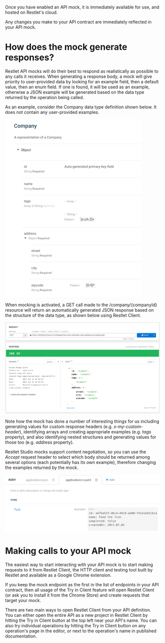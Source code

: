 Once you have enabled an API mock, it is immediately available for use, and hosted on Restlet's cloud.

Any changes you make to your API contract are immediately reflected in your API mock.

# How does the mock generate responses?

Restlet API mocks will do their best to respond as realistically as possible to any calls it receives. When generating a response body, a mock will give priority to user-provided data by looking for an example field, then a default value, then an enum field. If one is found, it will be used as an example, otherwise a JSON example will be generated based on the data type returned by the operation being called.

As an example, consider the Company data type definition shown below. It does not contain any user-provided examples.

![Example data type](images/datatype.png "Example data type")

When mocking is activated, a GET call made to the /company/{companyId} resource will return an automatically generated JSON response based on the structure of the data type, as shown below using Restlet Client.

![Calling the mock in Restlet Client](images/trymock-smaller.png "Calling the mock in Restlet Client")

Note how the mock has done a number of interesting things for us including generating values for custom response headers (e.g. *x-my-custom-header*), identifying arrays and creating appropriate examples (e.g. *tags* property), and also identifying nested structures and generating values for those too (e.g. *address* property).

Restlet Studio mocks support content negotiation, so you can use the *Accept* request header to select which body should be returned among several options (each potentially has its own example), therefore changing the examples returned by the mock.

![Content negotiation](images/content-nego-example.png "Content negotiation")

# Making calls to your API mock

The easiest way to start interacting with your API mock is to start making requests to it from Restlet Client, the HTTP client and testing tool built by Restlet and available as a Google Chrome extension.

If you keep the mock endpoint as the first in the list of endpoints in your API contract, then all usage of the Try in Client feature will open Restlet Client (or ask you to install it from the Chrome Store) and create requests that target your mock.

There are two main ways to open Restlet Client from your API definition. You can either open the entire API as a new project in Restlet Client by hitting the Try in Client button at the top left near your API's name. You can also try individual operations by hitting the Try in Client button on any operation's page in the editor, or next to the operation's name in published documentation.
